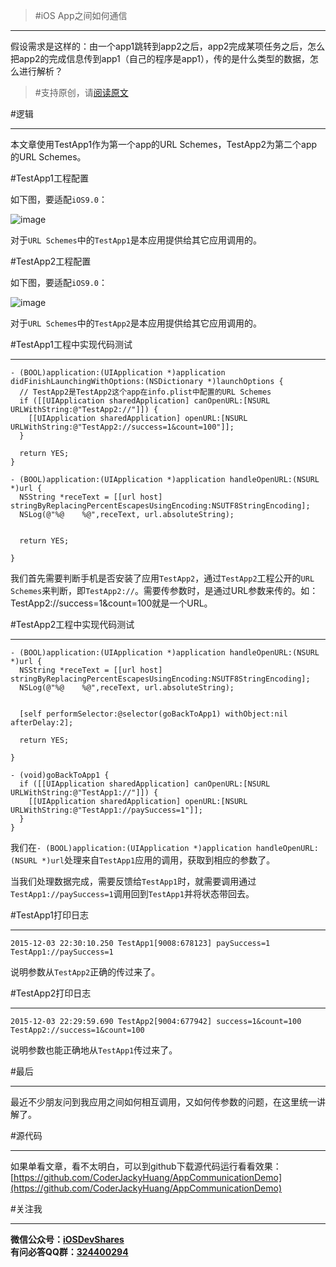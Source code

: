 >#iOS App之间如何通信

---
假设需求是这样的：由一个app1跳转到app2之后，app2完成某项任务之后，怎么把app2的完成信息传到app1（自己的程序是app1），传的是什么类型的数据，怎么进行解析？

>#支持原创，请[阅读原文](http://www.henishuo.com/ios-app-communication/)

#逻辑

---
本文章使用TestApp1作为第一个app的URL Schemes，TestApp2为第二个app的URL Schemes。

#TestApp1工程配置

如下图，要适配`iOS9.0`：

![image](http://www.henishuo.com/wp-content/uploads/2015/12/屏幕快照-2015-12-03-下午10.30.30.png)

对于`URL Schemes`中的`TestApp1`是本应用提供给其它应用调用的。

#TestApp2工程配置

如下图，要适配`iOS9.0`：

![image](http://www.henishuo.com/wp-content/uploads/2015/12/屏幕快照-2015-12-03-下午10.30.48.png)

对于`URL Schemes`中的`TestApp2`是本应用提供给其它应用调用的。

#TestApp1工程中实现代码测试

---

```
- (BOOL)application:(UIApplication *)application didFinishLaunchingWithOptions:(NSDictionary *)launchOptions {
  // TestApp2是TestApp2这个app在info.plist中配置的URL Schemes
  if ([[UIApplication sharedApplication] canOpenURL:[NSURL URLWithString:@"TestApp2://"]]) {
    [[UIApplication sharedApplication] openURL:[NSURL URLWithString:@"TestApp2://success=1&count=100"]];
  }
  
  return YES;
}

- (BOOL)application:(UIApplication *)application handleOpenURL:(NSURL *)url {
  NSString *receText = [[url host] stringByReplacingPercentEscapesUsingEncoding:NSUTF8StringEncoding];
  NSLog(@"%@    %@",receText, url.absoluteString);
  
  
  return YES;
  
}
```

我们首先需要判断手机是否安装了应用`TestApp2`，通过`TestApp2`工程公开的`URL Schemes`来判断，即`TestApp2://`。需要传参数时，是通过URL参数来传的。如：TestApp2://success=1&count=100就是一个URL。

#TestApp2工程中实现代码测试

---
```
- (BOOL)application:(UIApplication *)application handleOpenURL:(NSURL *)url {
  NSString *receText = [[url host] stringByReplacingPercentEscapesUsingEncoding:NSUTF8StringEncoding];
  NSLog(@"%@    %@",receText, url.absoluteString);
  
  
  [self performSelector:@selector(goBackToApp1) withObject:nil afterDelay:2];
  
  return YES;
  
}

- (void)goBackToApp1 {
  if ([[UIApplication sharedApplication] canOpenURL:[NSURL URLWithString:@"TestApp1://"]]) {
    [[UIApplication sharedApplication] openURL:[NSURL URLWithString:@"TestApp1://paySuccess=1"]];
  }
}
```

我们在`- (BOOL)application:(UIApplication *)application handleOpenURL:(NSURL *)url`处理来自`TestApp1`应用的调用，获取到相应的参数了。

当我们处理数据完成，需要反馈给`TestApp1`时，就需要调用通过`TestApp1://paySuccess=1`调用回到`TestApp1`并将状态带回去。

#TestApp1打印日志

---
```
2015-12-03 22:30:10.250 TestApp1[9008:678123] paySuccess=1    TestApp1://paySuccess=1
```

说明参数从`TestApp2`正确的传过来了。

#TestApp2打印日志

---
```
2015-12-03 22:29:59.690 TestApp2[9004:677942] success=1&count=100    TestApp2://success=1&count=100
```

说明参数也能正确地从`TestApp1`传过来了。


#最后

---
最近不少朋友问到我应用之间如何相互调用，又如何传参数的问题，在这里统一讲解了。

#源代码

---
如果单看文章，看不太明白，可以到github下载源代码运行看看效果：[https://github.com/CoderJackyHuang/AppCommunicationDemo](https://github.com/CoderJackyHuang/AppCommunicationDemo)

#关注我

---
**微信公众号：[iOSDevShares](http://www.henishuo.com/ios-app-communication/)**<br>
**有问必答QQ群：[324400294](http://www.henishuo.com/ios-app-communication/)**


